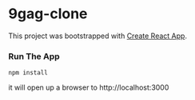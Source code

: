 # 9gag-clone

This project was bootstrapped with [Create React App](https://github.com/facebook/create-react-app).

### Run The App

`npm install`

it will open up a browser to http://localhost:3000

